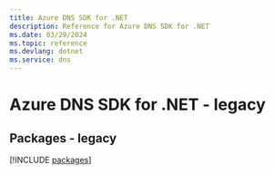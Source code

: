 ```yaml
---
title: Azure DNS SDK for .NET
description: Reference for Azure DNS SDK for .NET
ms.date: 03/29/2024
ms.topic: reference
ms.devlang: dotnet
ms.service: dns
---
```

# Azure DNS SDK for .NET - legacy
## Packages - legacy
[!INCLUDE [packages](dns-index.md)]